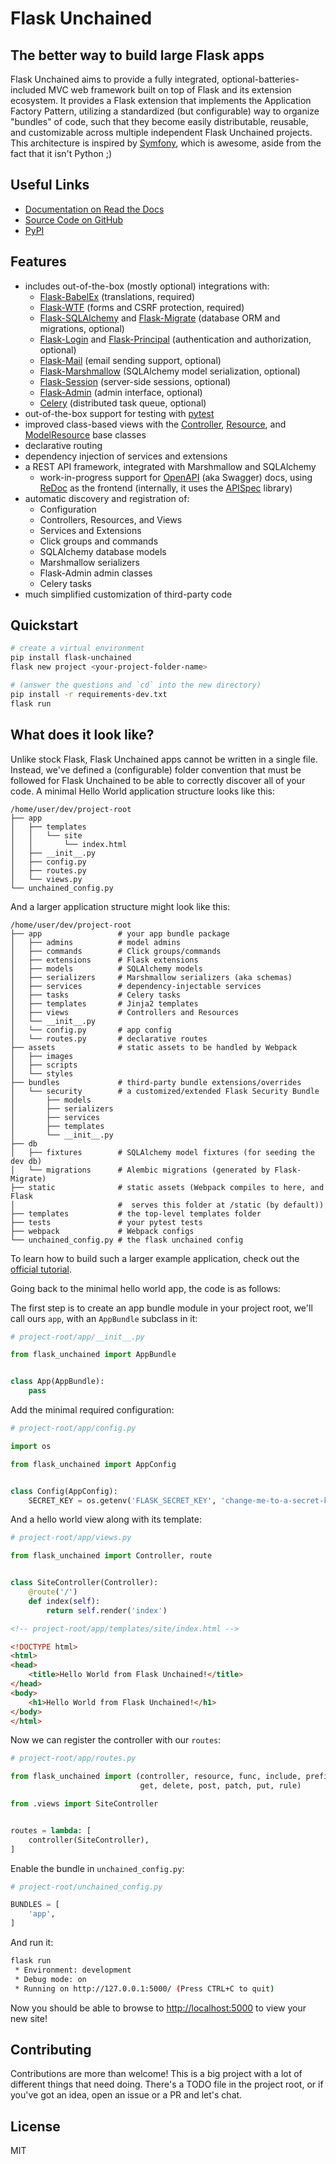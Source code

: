 # Flask Unchained

## The better way to build large Flask apps

Flask Unchained aims to provide a fully integrated, optional-batteries-included MVC web framework built on top of Flask and its extension ecosystem. It provides a Flask extension that implements the Application Factory Pattern, utilizing a standardized (but configurable) way to organize "bundles" of code, such that they become easily distributable, reusable, and customizable across multiple independent Flask Unchained projects. This architecture is inspired by [Symfony](https://symfony.com/), which is awesome, aside from the fact that it isn't Python ;)

## Useful Links

* [Documentation on Read the Docs](https://flask-unchained.readthedocs.io/en/latest/)
* [Source Code on GitHub](https://github.com/briancappello/flask-unchained)
* [PyPI](https://pypi.org/project/Flask-Unchained/)

## Features

* includes out-of-the-box (mostly optional) integrations with:
   - [Flask-BabelEx](https://pythonhosted.org/Flask-BabelEx/) (translations, required)
   - [Flask-WTF](https://flask-wtf.readthedocs.io/en/stable/) (forms and CSRF protection, required)
   - [Flask-SQLAlchemy](http://flask-sqlalchemy.pocoo.org/latest/) and [Flask-Migrate](https://flask-migrate.readthedocs.io/en/latest/) (database ORM and migrations, optional)
   - [Flask-Login](http://flask-login.readthedocs.io/) and [Flask-Principal](https://pythonhosted.org/Flask-Principal/) (authentication and authorization, optional)
   - [Flask-Mail](https://pythonhosted.org/flask-mail/) (email sending support, optional)
   - [Flask-Marshmallow](https://flask-marshmallow.readthedocs.io/en/latest/) (SQLAlchemy model serialization, optional)
   - [Flask-Session](https://pythonhosted.org/Flask-Session/) (server-side sessions, optional)
   - [Flask-Admin](https://flask-admin.readthedocs.io/en/latest/) (admin interface, optional)
   - [Celery](http://docs.celeryproject.org/en/latest/index.html) (distributed task queue, optional)
* out-of-the-box support for testing with [pytest](https://docs.pytest.org/en/latest/)
* improved class-based views with the [Controller](https://flask-unchained.readthedocs.io/en/latest/api/bundles/controller.html#controller), [Resource](https://flask-unchained.readthedocs.io/en/latest/api/bundles/controller.html#resource), and [ModelResource](https://flask-unchained.readthedocs.io/en/latest/api/bundles/api.html#modelresource) base classes
* declarative routing
* dependency injection of services and extensions
* a REST API framework, integrated with Marshmallow and SQLAlchemy
   - work-in-progress support for [OpenAPI](https://swagger.io/specification/) (aka Swagger) docs, using [ReDoc](https://github.com/Rebilly/ReDoc) as the frontend (internally, it uses the [APISpec](http://apispec.readthedocs.io/en/stable/) library)
* automatic discovery and registration of:
   - Configuration
   - Controllers, Resources, and Views
   - Services and Extensions
   - Click groups and commands
   - SQLAlchemy database models
   - Marshmallow serializers
   - Flask-Admin admin classes
   - Celery tasks
* much simplified customization of third-party code

## Quickstart

```bash
# create a virtual environment
pip install flask-unchained
flask new project <your-project-folder-name>

# (answer the questions and `cd` into the new directory)
pip install -r requirements-dev.txt
flask run
```

## What does it look like?

Unlike stock Flask, Flask Unchained apps cannot be written in a single file. Instead, we've defined a (configurable) folder convention that must be followed for Flask Unchained to be able to correctly discover all of your code. A minimal Hello World application structure looks like this:

```
/home/user/dev/project-root
├── app
│   ├── templates
│   │   └── site
│   │       └── index.html
│   ├── __init__.py
│   ├── config.py
│   ├── routes.py
│   └── views.py
└── unchained_config.py
```

And a larger application structure might look like this:

```
/home/user/dev/project-root
├── app                 # your app bundle package
│   ├── admins          # model admins
│   ├── commands        # Click groups/commands
│   ├── extensions      # Flask extensions
│   ├── models          # SQLAlchemy models
│   ├── serializers     # Marshmallow serializers (aka schemas)
│   ├── services        # dependency-injectable services
│   ├── tasks           # Celery tasks
│   ├── templates       # Jinja2 templates
│   ├── views           # Controllers and Resources
│   └── __init__.py
│   └── config.py       # app config
│   └── routes.py       # declarative routes
├── assets              # static assets to be handled by Webpack
│   ├── images
│   ├── scripts
│   └── styles
├── bundles             # third-party bundle extensions/overrides
│   └── security        # a customized/extended Flask Security Bundle
│       ├── models
│       ├── serializers
│       ├── services
│       ├── templates
│       └── __init__.py
├── db
│   ├── fixtures        # SQLAlchemy model fixtures (for seeding the dev db)
│   └── migrations      # Alembic migrations (generated by Flask-Migrate)
├── static              # static assets (Webpack compiles to here, and Flask
│                       #  serves this folder at /static (by default))
├── templates           # the top-level templates folder
├── tests               # your pytest tests
├── webpack             # Webpack configs
└── unchained_config.py # the flask unchained config
```

To learn how to build such a larger example application, check out the [official tutorial](https://flask-unchained.readthedocs.io/en/latest/tutorial/index.html).

Going back to the minimal hello world app, the code is as follows:

The first step is to create an app bundle module in your project root, we'll call ours `app`, with an `AppBundle` subclass in it:

```python
# project-root/app/__init__.py

from flask_unchained import AppBundle


class App(AppBundle):
    pass
```

Add the minimal required configuration:

```python
# project-root/app/config.py

import os

from flask_unchained import AppConfig


class Config(AppConfig):
    SECRET_KEY = os.getenv('FLASK_SECRET_KEY', 'change-me-to-a-secret-key')
```

And a hello world view along with its template:

```python
# project-root/app/views.py

from flask_unchained import Controller, route


class SiteController(Controller):
    @route('/')
    def index(self):
        return self.render('index')
```

```html
<!-- project-root/app/templates/site/index.html -->

<!DOCTYPE html>
<html>
<head>
    <title>Hello World from Flask Unchained!</title>
</head>
<body>
    <h1>Hello World from Flask Unchained!</h1>
</body>
</html>
```

Now we can register the controller with our `routes`:

```python
# project-root/app/routes.py

from flask_unchained import (controller, resource, func, include, prefix,
                             get, delete, post, patch, put, rule)

from .views import SiteController


routes = lambda: [
    controller(SiteController),
]
```

Enable the bundle in `unchained_config.py`:

```python
# project-root/unchained_config.py

BUNDLES = [
    'app',
]
```

And run it:

```bash
flask run
 * Environment: development
 * Debug mode: on
 * Running on http://127.0.0.1:5000/ (Press CTRL+C to quit)
```

Now you should be able to browse to [http://localhost:5000](http://localhost:5000) to view your new site!

## Contributing

Contributions are more than welcome! This is a big project with a lot of different things that need doing. There's a TODO file in the project root, or if you've got an idea, open an issue or a PR and let's chat.

## License

MIT
